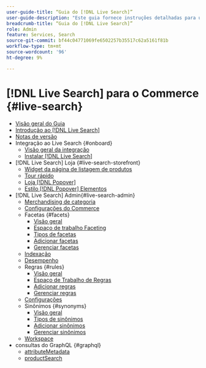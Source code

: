 ```yaml
---
user-guide-title: “Guia do [!DNL Live Search]”
user-guide-description: "Este guia fornece instruções detalhadas para usar o [!DNL Live Search] da Adobe Commerce."
breadcrumb-title: “Guia do [!DNL Live Search]”
role: Admin
feature: Services, Search
source-git-commit: bf44c04771069fe6502257b35517c62a5161f81b
workflow-type: tm+mt
source-wordcount: '96'
ht-degree: 9%

---
```


# [!DNL Live Search] para o Commerce {#live-search}

- [Visão geral do Guia](guide-overview.md)
- [Introdução ao [!DNL Live Search]](overview.md)
- [Notas de versão](release-notes.md)
- Integração ao Live Search {#onboard}
   - [Visão geral da integração](onboarding-overview.md)
   - [Instalar [!DNL Live Search]](install.md)
- [!DNL Live Search] Loja {#live-search-storefront}
   - [Widget da página de listagem de produtos](plp-styling.md)
   - [Tour rápido](quick-tour.md)
   - [Loja [!DNL Popover]](storefront-popover.md)
   - [Estilo [!DNL Popover] Elementos](storefront-popover-styling.md)
- [!DNL Live Search] Admin{#live-search-admin}
   - [Merchandising de categoria](category-merch.md)
   - [Configurações do Commerce](configuration.md)
   - Facetas {#facets}
      - [Visão geral](facets.md)
      - [Espaço de trabalho Faceting](faceting-workspace.md)
      - [Tipos de facetas](facets-type.md)
      - [Adicionar facetas](facets-add.md)
      - [Gerenciar facetas](facets-manage.md)
   - [Indexação](indexing.md)
   - [Desempenho](performance.md)
   - Regras {#rules}
      - [Visão geral](rules.md)
      - [Espaço de Trabalho de Regras](rules-workspace.md)
      - [Adicionar regras](rules-add.md)
      - [Gerenciar regras](rules-manage.md)
   - [Configurações](settings.md)
   - Sinônimos {#synonyms}
      - [Visão geral](synonyms.md)
      - [Tipos de sinônimos](synonyms-type.md)
      - [Adicionar sinônimos](synonyms-add.md)
      - [Gerenciar sinônimos](synonyms-manage.md)
   - [Workspace](workspace.md)
- consultas do GraphQL {#graphql}
   - [attributeMetadata](https://developer.adobe.com/commerce/webapi/graphql/schema/live-search/queries/attribute-metadata/)
   - [productSearch](https://developer.adobe.com/commerce/webapi/graphql/schema/live-search/queries/product-search/)